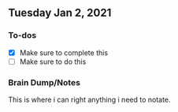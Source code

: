 ## Tuesday Jan 2, 2021

### To-dos
- [x] Make sure to complete this
- [ ] Make sure to do this

### Brain Dump/Notes

This is where i can right anything i need to notate.